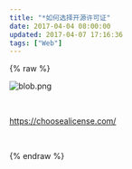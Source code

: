 ```yaml
---
title: "*如何选择开源许可证"
date: 2017-04-04 08:00:00
updated: 2017-04-07 17:16:36
tags: ["Web"]
---
```

{% raw %}
<p><img src="/uploads/ueditor/php/upload/image/20170405/1491353991.png" title="1491353991.png" alt="blob.png"/></p><p><br/></p><p><a href="https://choosealicense.com/" _src="https://choosealicense.com/">https://choosealicense.com/</a> </p><p><br/></p>
{% endraw %}
